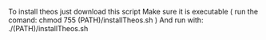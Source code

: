 To install theos just download this script
	 Make sure it is executable ( run the comand: chmod 755 (PATH)/installTheos.sh )
	 And run with: ./(PATH)/installTheos.sh
